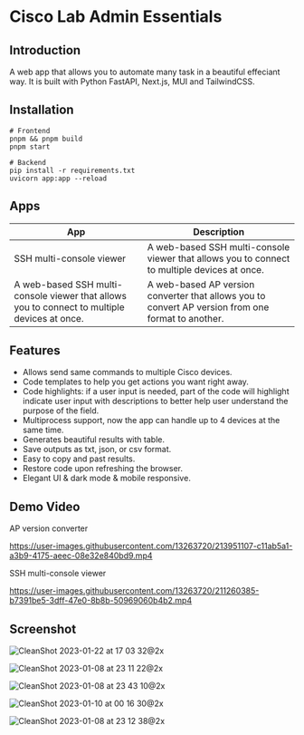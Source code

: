 # Cisco Lab Admin Essentials

## Introduction

A web app that allows you to automate many task in a beautiful effeciant way. It is built with Python FastAPI, Next.js, MUI and TailwindCSS.

## Installation

```
# Frontend
pnpm && pnpm build
pnpm start

# Backend
pip install -r requirements.txt
uvicorn app:app --reload
```

## Apps

| App                                                                                          | Description                                                                                        |
| -------------------------------------------------------------------------------------------- | -------------------------------------------------------------------------------------------------- |
| SSH multi-console viewer                                                                     | A web-based SSH multi-console viewer that allows you to connect to multiple devices at once.       |
| A web-based SSH multi-console viewer that allows you to connect to multiple devices at once. | A web-based AP version converter that allows you to convert AP version from one format to another. |

## Features

- Allows send same commands to multiple Cisco devices.
- Code templates to help you get actions you want right away.
- Code highlights: if a user input is needed, part of the code will highlight indicate user input with descriptions to better help user understand the purpose of the field.
- Multiprocess support, now the app can handle up to 4 devices at the same time.
- Generates beautiful results with table.
- Save outputs as txt, json, or csv format.
- Easy to copy and past results.
- Restore code upon refreshing the browser.
- Elegant UI & dark mode & mobile responsive.

## Demo Video

AP version converter

https://user-images.githubusercontent.com/13263720/213951107-c11ab5a1-a3b9-4175-aeec-08e32e840bd9.mp4

SSH multi-console viewer

https://user-images.githubusercontent.com/13263720/211260385-b7391be5-3dff-47e0-8b8b-50969060b4b2.mp4

## Screenshot

![CleanShot 2023-01-22 at 17 03 32@2x](https://user-images.githubusercontent.com/13263720/213950633-60250bd2-b809-4e05-801b-b0b371053a35.jpg)

![CleanShot 2023-01-08 at 23 11 22@2x](https://user-images.githubusercontent.com/13263720/211256635-9879606e-75ba-4ae2-93c1-f418d8bf0241.jpg)

![CleanShot 2023-01-08 at 23 43 10@2x](https://user-images.githubusercontent.com/13263720/211260452-7630a7a9-ad63-43e8-86bd-d6182ffac9a0.jpg)

![CleanShot 2023-01-10 at 00 16 30@2x](https://user-images.githubusercontent.com/13263720/211497489-6cbcfbf6-f267-4bb4-adfc-e59c886c612a.jpg)

![CleanShot 2023-01-08 at 23 12 38@2x](https://user-images.githubusercontent.com/13263720/211256767-bc96d407-91e5-4469-a8a7-eea59e35475e.jpg)
